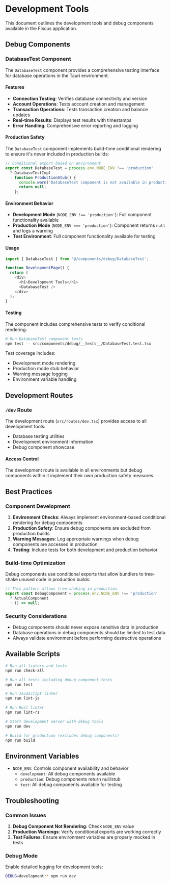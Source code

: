 # Development Tools

This document outlines the development tools and debug components available in the Fiscus application.

## Debug Components

### DatabaseTest Component

The `DatabaseTest` component provides a comprehensive testing interface for database operations in the Tauri environment.

#### Features

- **Connection Testing**: Verifies database connectivity and version
- **Account Operations**: Tests account creation and management
- **Transaction Operations**: Tests transaction creation and balance updates
- **Real-time Results**: Displays test results with timestamps
- **Error Handling**: Comprehensive error reporting and logging

#### Production Safety

The `DatabaseTest` component implements build-time conditional rendering to ensure it's never included in production builds:

```typescript
// Conditional export based on environment
export const DatabaseTest = process.env.NODE_ENV !== 'production' 
  ? DatabaseTestImpl 
  : function ProductionStub() {
      console.warn('DatabaseTest component is not available in production builds');
      return null;
    };
```

#### Environment Behavior

- **Development Mode** (`NODE_ENV !== 'production'`): Full component functionality available
- **Production Mode** (`NODE_ENV === 'production'`): Component returns `null` and logs a warning
- **Test Environment**: Full component functionality available for testing

#### Usage

```typescript
import { DatabaseTest } from '@/components/debug/DatabaseTest';

function DevelopmentPage() {
  return (
    <div>
      <h1>Development Tools</h1>
      <DatabaseTest />
    </div>
  );
}
```

#### Testing

The component includes comprehensive tests to verify conditional rendering:

```bash
# Run DatabaseTest component tests
npm test -- src/components/debug/__tests__/DatabaseTest.test.tsx
```

Test coverage includes:

- Development mode rendering
- Production mode stub behavior
- Warning message logging
- Environment variable handling

## Development Routes

### `/dev` Route

The development route (`src/routes/dev.tsx`) provides access to all development tools:

- Database testing utilities
- Development environment information
- Debug component showcase

#### Access Control

The development route is available in all environments but debug components within it implement their own production safety measures.

## Best Practices

### Component Development

1. **Environment Checks**: Always implement environment-based conditional rendering for debug components
2. **Production Safety**: Ensure debug components are excluded from production builds
3. **Warning Messages**: Log appropriate warnings when debug components are accessed in production
4. **Testing**: Include tests for both development and production behavior

### Build-time Optimization

Debug components use conditional exports that allow bundlers to tree-shake unused code in production builds:

```typescript
// This pattern allows tree-shaking in production
export const DebugComponent = process.env.NODE_ENV !== 'production' 
  ? ActualComponent 
  : () => null;
```

### Security Considerations

- Debug components should never expose sensitive data in production
- Database operations in debug components should be limited to test data
- Always validate environment before performing destructive operations

## Available Scripts

```bash
# Run all linters and tests
npm run check-all

# Run all tests including debug component tests
npm run test

# Run Javascript linter
npm run lint-js

# Run Rust linter
npm run lint-rs

# Start development server with debug tools
npm run dev

# Build for production (excludes debug components)
npm run build
```

## Environment Variables

- `NODE_ENV`: Controls component availability and behavior
  - `development`: All debug components available
  - `production`: Debug components return null/stub
  - `test`: All debug components available for testing

## Troubleshooting

### Common Issues

1. **Debug Component Not Rendering**: Check `NODE_ENV` value
2. **Production Warnings**: Verify conditional exports are working correctly
3. **Test Failures**: Ensure environment variables are properly mocked in tests

### Debug Mode

Enable detailed logging for development tools:

```bash
DEBUG=development:* npm run dev
```
